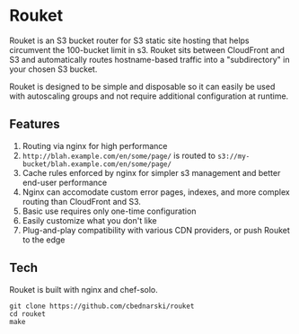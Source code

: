 # Rouket

Rouket is an S3 bucket router for S3 static site hosting that helps circumvent the 100-bucket limit in s3. Rouket sits between CloudFront and S3 and automatically routes hostname-based traffic into a "subdirectory" in your chosen S3 bucket.

Rouket is designed to be simple and disposable so it can easily be used with autoscaling groups and not require additional configuration at runtime.

## Features

1. Routing via nginx for high performance
2. `http://blah.example.com/en/some/page/` is routed to `s3://my-bucket/blah.example.com/en/some/page/`
3. Cache rules enforced by nginx for simpler s3 management and better end-user performance
4. Nginx can accomodate custom error pages, indexes, and more complex routing than CloudFront and S3.
5. Basic use requires only one-time configuration
6. Easily customize what you don't like
7. Plug-and-play compatibility with various CDN providers, or push Rouket to the edge

## Tech

Rouket is built with nginx and chef-solo.

    git clone https://github.com/cbednarski/rouket
    cd rouket
    make
